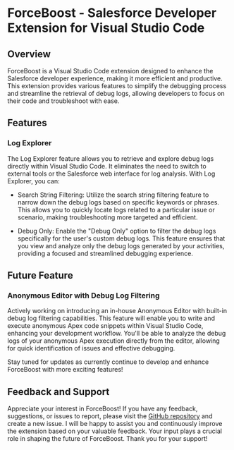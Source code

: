 # ForceBoost - Salesforce Developer Extension for Visual Studio Code

## Overview

ForceBoost is a Visual Studio Code extension designed to enhance the Salesforce developer experience, making it more efficient and productive. This extension provides various features to simplify the debugging process and streamline the retrieval of debug logs, allowing developers to focus on their code and troubleshoot with ease.

## Features

### Log Explorer

The Log Explorer feature allows you to retrieve and explore debug logs directly within Visual Studio Code. It eliminates the need to switch to external tools or the Salesforce web interface for log analysis. With Log Explorer, you can:

-   Search String Filtering: Utilize the search string filtering feature to narrow down the debug logs based on specific keywords or phrases. This allows you to quickly locate logs related to a particular issue or scenario, making troubleshooting more targeted and efficient.

-   Debug Only: Enable the "Debug Only" option to filter the debug logs specifically for the user's custom debug logs. This feature ensures that you view and analyze only the debug logs generated by your activities, providing a focused and streamlined debugging experience.

## Future Feature

### Anonymous Editor with Debug Log Filtering

Actively working on introducing an in-house Anonymous Editor with built-in debug log filtering capabilities. This feature will enable you to write and execute anonymous Apex code snippets within Visual Studio Code, enhancing your development workflow. You'll be able to analyze the debug logs of your anonymous Apex execution directly from the editor, allowing for quick identification of issues and effective debugging.

Stay tuned for updates as currently continue to develop and enhance ForceBoost with more exciting features!

## Feedback and Support

Appreciate your interest in ForceBoost! If you have any feedback, suggestions, or issues to report, please visit the [GitHub repository](https://github.com/pelayochristian/force-boostx)
and create a new issue. I will be happy to assist you and continuously improve the extension based on your valuable feedback. Your input plays a crucial role in shaping the future of ForceBoost. Thank you for your support!
